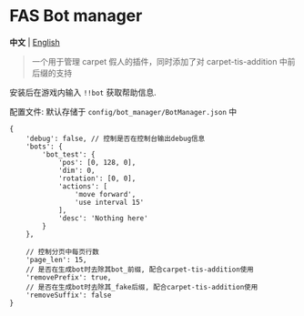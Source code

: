 # FAS Bot manager

**中文** | [English](./README_EN.md)

> 一个用于管理 carpet 假人的插件，同时添加了对 carpet-tis-addition 中前后缀的支持

安装后在游戏内输入 `!!bot` 获取帮助信息.

配置文件: 默认存储于 `config/bot_manager/BotManager.json` 中
```json5
{
    'debug': false, // 控制是否在控制台输出debug信息
    'bots': {
        'bot_test': {
            'pos': [0, 128, 0],
            'dim': 0,
            'rotation': [0, 0],
            'actions': [
                'move forward',
                'use interval 15'
            ],
            'desc': 'Nothing here'
        }
    },
  
    // 控制分页中每页行数
    'page_len': 15,
    // 是否在生成bot时去除其bot_前缀, 配合carpet-tis-addition使用
    'removePrefix': true,
    // 是否在生成bot时去除其_fake后缀, 配合carpet-tis-addition使用
    'removeSuffix': false  
}
```
